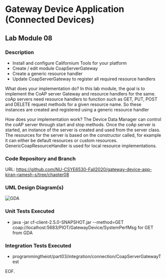 # Gateway Device Application (Connected Devices)

## Lab Module 08


### Description
  - Install and configure Californium Tools for your platform
  - Create / edit module CoapServerGateway
  - Create a generic resource handler
  - Update CoapServerGateway to register all required resource handlers

What does your implementation do? 
In this lab module, the goal is to implement the CoAP server Gateway and resource handlers for the same. coAp servers need resource handlers to function such as GET, PUT, POST and DELETE request methods for a given resource name. So these instances are created and registered using a generic resource handler


How does your implementation work?
The Device Data Manager can control the coAP server through start and stop methods. Once the coAp server is started, an instance of the server is created and used from the server class. The resources for the server is based on the constructor called, for example it can either be default resources or custom resources. GenericCoapResourceHandler is used for local resource implementations.

### Code Repository and Branch

URL: https://github.com/NU-CSYE6530-Fall2020/gateway-device-app-kiran-ramesh-s/tree/chapter08

### UML Design Diagram(s)

![GDA](https://github.com/NU-CSYE6530-Fall2020/gateway-device-app-kiran-ramesh-s/blob/chapter08/uml/lab8_GDA.png?raw=true)


### Unit Tests Executed
 - java -jar cf-client-2.5.0-SNAPSHOT.jar --method=GET coap://localhost:5683/PIOT/GatewayDevice/SystemPerfMsg for GET from GDA

### Integration Tests Executed

 -  programmingtheiot/part03/integration/connection/CoapServerGatewayTest



EOF.

